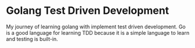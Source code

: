 # Golang Test Driven Development

My journey of learning golang with implement test driven development.
Go is a good language for learning TDD because it is a simple language to learn and testing is built-in.
